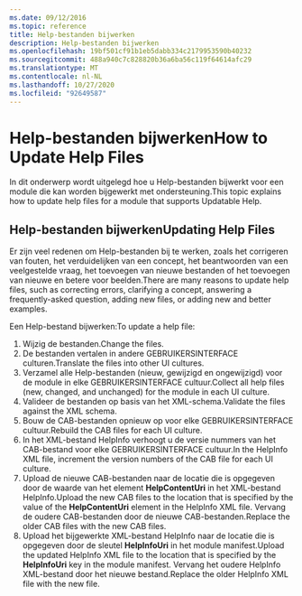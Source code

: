 ```yaml
---
ms.date: 09/12/2016
ms.topic: reference
title: Help-bestanden bijwerken
description: Help-bestanden bijwerken
ms.openlocfilehash: 19bf501cf91b1eb5dabb334c2179953590b40232
ms.sourcegitcommit: 488a940c7c828820b36a6ba56c119f64614afc29
ms.translationtype: MT
ms.contentlocale: nl-NL
ms.lasthandoff: 10/27/2020
ms.locfileid: "92649587"
---
```

# <a name="how-to-update-help-files"></a><span data-ttu-id="58976-103">Help-bestanden bijwerken</span><span class="sxs-lookup"><span data-stu-id="58976-103">How to Update Help Files</span></span>

<span data-ttu-id="58976-104">In dit onderwerp wordt uitgelegd hoe u Help-bestanden bijwerkt voor een module die kan worden bijgewerkt met ondersteuning.</span><span class="sxs-lookup"><span data-stu-id="58976-104">This topic explains how to update help files for a module that supports Updatable Help.</span></span>

## <a name="updating-help-files"></a><span data-ttu-id="58976-105">Help-bestanden bijwerken</span><span class="sxs-lookup"><span data-stu-id="58976-105">Updating Help Files</span></span>

<span data-ttu-id="58976-106">Er zijn veel redenen om Help-bestanden bij te werken, zoals het corrigeren van fouten, het verduidelijken van een concept, het beantwoorden van een veelgestelde vraag, het toevoegen van nieuwe bestanden of het toevoegen van nieuwe en betere voor beelden.</span><span class="sxs-lookup"><span data-stu-id="58976-106">There are many reasons to update help files, such as correcting errors, clarifying a concept, answering a frequently-asked question, adding new files, or adding new and better examples.</span></span>

<span data-ttu-id="58976-107">Een Help-bestand bijwerken:</span><span class="sxs-lookup"><span data-stu-id="58976-107">To update a help file:</span></span>

1. <span data-ttu-id="58976-108">Wijzig de bestanden.</span><span class="sxs-lookup"><span data-stu-id="58976-108">Change the files.</span></span>
1. <span data-ttu-id="58976-109">De bestanden vertalen in andere GEBRUIKERSINTERFACE culturen.</span><span class="sxs-lookup"><span data-stu-id="58976-109">Translate the files into other UI cultures.</span></span>
1. <span data-ttu-id="58976-110">Verzamel alle Help-bestanden (nieuw, gewijzigd en ongewijzigd) voor de module in elke GEBRUIKERSINTERFACE cultuur.</span><span class="sxs-lookup"><span data-stu-id="58976-110">Collect all help files (new, changed, and unchanged) for the module in each UI culture.</span></span>
1. <span data-ttu-id="58976-111">Valideer de bestanden op basis van het XML-schema.</span><span class="sxs-lookup"><span data-stu-id="58976-111">Validate the files against the XML schema.</span></span>
1. <span data-ttu-id="58976-112">Bouw de CAB-bestanden opnieuw op voor elke GEBRUIKERSINTERFACE cultuur.</span><span class="sxs-lookup"><span data-stu-id="58976-112">Rebuild the CAB files for each UI culture.</span></span>
1. <span data-ttu-id="58976-113">In het XML-bestand HelpInfo verhoogt u de versie nummers van het CAB-bestand voor elke GEBRUIKERSINTERFACE cultuur.</span><span class="sxs-lookup"><span data-stu-id="58976-113">In the HelpInfo XML file, increment the version numbers of the CAB file for each UI culture.</span></span>
1. <span data-ttu-id="58976-114">Upload de nieuwe CAB-bestanden naar de locatie die is opgegeven door de waarde van het element **HelpContentUri** in het XML-bestand HelpInfo.</span><span class="sxs-lookup"><span data-stu-id="58976-114">Upload the new CAB files to the location that is specified by the value of the **HelpContentUri** element in the HelpInfo XML file.</span></span> <span data-ttu-id="58976-115">Vervang de oudere CAB-bestanden door de nieuwe CAB-bestanden.</span><span class="sxs-lookup"><span data-stu-id="58976-115">Replace the older CAB files with the new CAB files.</span></span>
1. <span data-ttu-id="58976-116">Upload het bijgewerkte XML-bestand HelpInfo naar de locatie die is opgegeven door de sleutel **HelpInfoUri** in het module manifest.</span><span class="sxs-lookup"><span data-stu-id="58976-116">Upload the updated HelpInfo XML file to the location that is specified by the **HelpInfoUri** key in the module manifest.</span></span> <span data-ttu-id="58976-117">Vervang het oudere HelpInfo XML-bestand door het nieuwe bestand.</span><span class="sxs-lookup"><span data-stu-id="58976-117">Replace the older HelpInfo XML file with the new file.</span></span>
